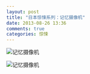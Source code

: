 ```yaml
---
layout: post
title: "日本惊悚系列：记忆摄像机"
date: 2013-08-26 13:36
comments: true
categories: 惊悚
---
```


<!--more-->

![记忆摄像机](http://h.90g.org/files/2013/06/29/3a06a23a8fc134ba0484e91468789f2e.jpg "记忆摄像机")

![记忆摄像机](http://h.90g.org/files/2013/06/29/92d2d056dc06100565d96ead9c834846.jpg "记忆摄像机")
